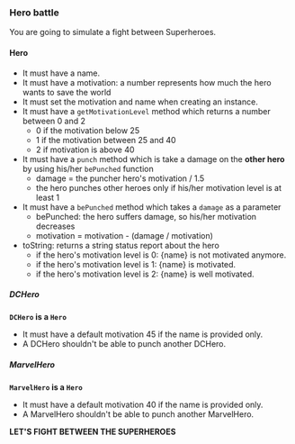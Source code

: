 ### Hero battle

You are going to simulate a fight between Superheroes.

#### Hero

- It must have a name.
- It must have a motivation: a number represents how much the hero wants to save the world
- It must set the motivation and name when creating an instance.
- It must have a `getMotivationLevel` method which returns a number between 0 and 2
  - 0 if the motivation below 25
  - 1 if the motivation between 25 and 40
  - 2 if motivation is above 40
- It must have a `punch` method which is take a damage on the **other hero** by using his/her `bePunched` function
  - damage = the puncher hero's motivation / 1.5
  - the hero punches other heroes only if his/her motivation level is at least 1
- It must have a `bePunched` method which takes a `damage` as a parameter
  - bePunched: the hero suffers damage, so his/her motivation decreases 
  - motivation = motivation - (damage / motivation)
- toString: returns a string status report about the hero
  - if the hero's motivation level is 0: {name} is not motivated anymore.
  - if the hero's motivation level is 1: {name} is motivated.
  - if the hero's motivation level is 2: {name} is well motivated.

##### DCHero

**`DCHero` is a `Hero`**
- It must have a default motivation 45 if the name is provided only.
- A DCHero shouldn't be able to punch another DCHero.

##### MarvelHero 

**`MarvelHero` is a `Hero`**
- It must have a default motivation 40 if the name is provided only.
- A MarvelHero shouldn't be able to punch another MarvelHero. 

**LET'S FIGHT BETWEEN THE SUPERHEROES**